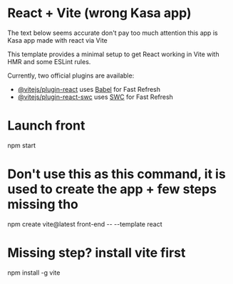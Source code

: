 # React + Vite (wrong Kasa app)

The text below seems accurate don't pay too much attention this app is Kasa app made with react via Vite

This template provides a minimal setup to get React working in Vite with HMR and some ESLint rules.

Currently, two official plugins are available:

- [@vitejs/plugin-react](https://github.com/vitejs/vite-plugin-react/blob/main/packages/plugin-react/README.md) uses [Babel](https://babeljs.io/) for Fast Refresh
- [@vitejs/plugin-react-swc](https://github.com/vitejs/vite-plugin-react-swc) uses [SWC](https://swc.rs/) for Fast Refresh

# Launch  front 
npm start

# Don't use this as this command, it is used to create the app + few steps missing tho
npm create vite@latest front-end -- --template react

# Missing step? install vite first
npm install -g vite